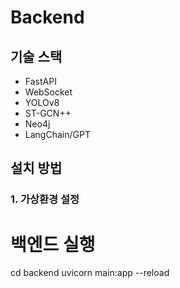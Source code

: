 # Backend

## 기술 스택
- FastAPI
- WebSocket
- YOLOv8
- ST-GCN++
- Neo4j
- LangChain/GPT

## 설치 방법

### 1. 가상환경 설정


# 백엔드 실행
cd backend
uvicorn main:app --reload